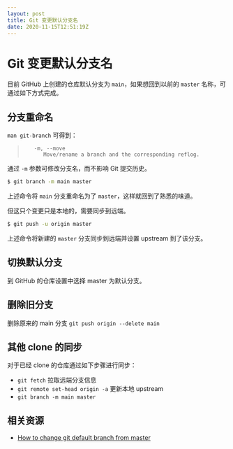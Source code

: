 ```yaml
---
layout: post
title: Git 变更默认分支名
date: 2020-11-15T12:51:19Z
---
```

# Git 变更默认分支名

目前 GitHub 上创建的仓库默认分支为 `main`，如果想回到以前的 `master` 名称，可通过如下方式完成。

## 分支重命名

`man git-branch` 可得到：

>        -m, --move
>           Move/rename a branch and the corresponding reflog.

通过 `-m` 参数可修改分支名，而不影响 Git 提交历史。

```sh
$ git branch -m main master
```

上述命令将 `main` 分支重命名为了 `master`，这样就回到了熟悉的味道。

但这只个变更只是本地的，需要同步到远端。

```sh
$ git push -u origin master
```

上述命令将新建的 `master` 分支同步到远端并设置 upstream 到了该分支。

## 切换默认分支

到 GitHub 的仓库设置中选择 master 为默认分支。

## 删除旧分支

删除原来的 main 分支 `git push origin --delete main`

## 其他 clone 的同步

对于已经 clone 的仓库通过如下步骤进行同步：

- `git fetch` 拉取远端分支信息
- `git remote set-head origin -a` 更新本地 upstream
- `git branch -m main master`

## 相关资源

- [How to change git default branch from master](https://levelup.gitconnected.com/how-to-change-git-default-branch-from-master-3933afab08f9)

